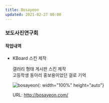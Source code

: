 ```yaml
---
title: Bosayeon
updated: 2021-02-27 00:00
---
```


### 보도사진연구회
  
#### 작업내역
- KBoard 스킨 제작
  
	갤러리 형태 게시판 스킨 제작  
	고등학생 동아리 홍보용이었던 걸로 기억  
  
	![bosayeon](https://github.com/project0210/project0210.github.io/blob/master/_posts/images/bosayeon/001.png?raw=true){: width="100%" height="auto"}
  
	URL: http://bosayeon.com/